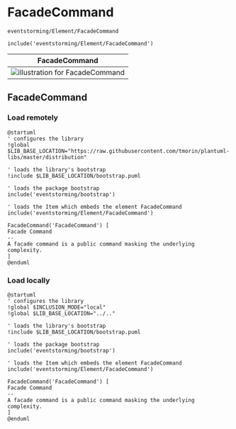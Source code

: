 # FacadeCommand

```text
eventstorming/Element/FacadeCommand
```

```text
include('eventstorming/Element/FacadeCommand')
```

|                        FacadeCommand                        |
|:-----------------------------------------------------------:|
| ![illustration for FacadeCommand](/FacadeCommand.Local.png) |

## FacadeCommand

### Load remotely

```plantuml
@startuml
' configures the library
!global $LIB_BASE_LOCATION="https://raw.githubusercontent.com/tmorin/plantuml-libs/master/distribution"

' loads the library's bootstrap
!include $LIB_BASE_LOCATION/bootstrap.puml

' loads the package bootstrap
include('eventstorming/bootstrap')

' loads the Item which embeds the element FacadeCommand
include('eventstorming/Element/FacadeCommand')

FacadeCommand('FacadeCommand') [
Facade Command
--
A facade command is a public command masking the underlying complexity.
]
@enduml
```

### Load locally

```plantuml
@startuml
' configures the library
!global $INCLUSION_MODE="local"
!global $LIB_BASE_LOCATION="../.."

' loads the library's bootstrap
!include $LIB_BASE_LOCATION/bootstrap.puml

' loads the package bootstrap
include('eventstorming/bootstrap')

' loads the Item which embeds the element FacadeCommand
include('eventstorming/Element/FacadeCommand')

FacadeCommand('FacadeCommand') [
Facade Command
--
A facade command is a public command masking the underlying complexity.
]
@enduml
```
